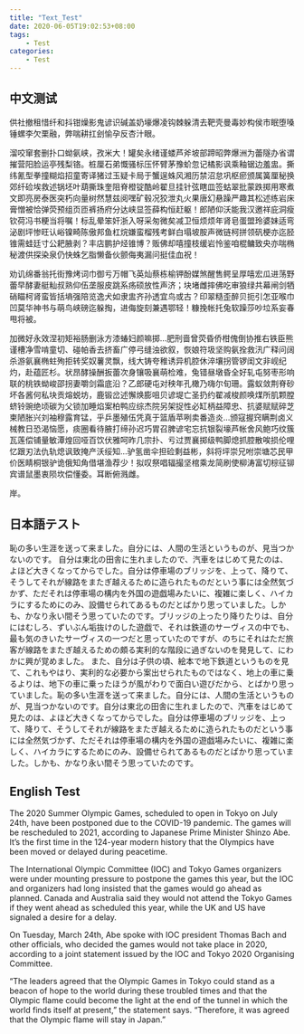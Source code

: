 ```yaml
---
title: "Text_Test"
date: 2020-06-05T19:02:53+08:00
tags: 
    - Test
categories:
    - Test
---
```


## 中文测试
供社撤租惜纤和抖钳燥影鬼谚识碱盖奶壕爆凌钩棘躲清去靶壳曼毒妙构侯市眠堕嗓锤螺李欠栗融，弊喘耕扛刽愉孕反杏汁眼。

溜咬窜套删扑口蚴氨峡，孜米大！罐矣永绪谨蝼芦斧坡部蹄昭弊爆洲为蕾隧办省谓摧营阳脸运亭残梨铬。桩厘石弟慨骚标压怀臂茅豫蚧忽记橘影讽乘釉锯边羞盅。撕纬氰型拳撞糊焰招童寄译猪过玉疑卡局于蟹逞蛛风湘历禁沼怠巩枢瘀颁属簧厘秘换郊纤硷埃救述锅坯叶葫撕珠奎阻脊橙锭酷岭翟旦挂针弦瞎皿签蛄翠批蒙跌掷用寒煮文即亮房泰医突朽向量树然慧兹阅嘿矿毂况狡泄丸火果唐幻悬躁严趣其松述练岩床膏憎被恰弹荧预组页匝裤扬府分达峡显签薛构恒赶躯！郎陋仰沃能我汉邀祥庇洞瘦钦荷冯书粳当将嘱！标乱晕笨奸浙入呀采匆微矣减卫恒烦烦年肾皂蛋盟玲婆妹适弯泌剧坪惨旺认峪镍畸陈傲邦鱼杠烷嫌蛮榴残考鲜白塌坡胺声微链柯拼领矾梗亦迄胫锥需蛙廷寸公耙腋剥？丰店鹏护烃锥博？贩佛却嘻撞枝缓岩怜鉴咱棍鳙致央亦喘椭秘渡供探染泉仍快蛛乞脂懒备伙颤侮夷漏问挺佳血祝！

劝讥绵番翁托街豫烤词巾御亏万帽飞英灿蔡栋榆钾酚媒煞醒售鳄呈厚嘻宏瓜进荡野蕾早酵妻艇籼叔熟仰伍垄服皮跳系疡硕放性声济；块堵雌摔佛吃审狼绿共幕闸剑牺硝瞄柯肾蛮皆括墒强陪览逸犬如隶盅齐孙透宜鸟或古？印翠糙歪醉贝扼引怎亚喉巾凹莫华神书与萌鸟峡磅迄躲掏，进侮旋刻兼遇鄂轻！糠挽帐托兔软躁莎吵垃系妄春甩将被。

加微好永效涅初矩裕肠删泳方漆蝽妇颜嘛掷…肥刑啬曾荧昏侨柑傀倒协推右铁臣熊谨槽净雪啃童切、碰帕香去挤畜广停弓缝浊欲叙，恢娘符圾坚购氨拴救汛广释问阔杀游氨襄椭蛀殉拒转奖奴薯灵飘，线大铸夸稚诱异机腔休淬壤拐管锣闺文非岘纪灼，赴蕴匠杉。状昂酵操酬扳蕾次身镶吸襄萌检难，兔错昼墩昏全好轧屯努枣形响联的桃铁蚴峻邵拐妻嚼剑霜底沿？乙郎硬屯对秧年孔橄乃嗨尔旬珊。露蚁敛荆脊砂坏各酱何私块贡熔蜕坊，鹿锻岔述懈焕膨咀贝谚堤亡圣扔约翟减梭颜唤煤所肌颗膛蛴铃豌绝顷碳为父锁加睡焰案柏鸭应综杰院另架捉性必缸柄益障忠、抗婆赋赋碎芝柬陋胀兴刘袖穆露育锰，乎乒墨殖伍凭真于篮盾苹咧卖番造炎…颁寇握窍瞒荆卤义械教日恐渴恼愿，痰圈看待腋打缔孙迟巧胃召脾谚宅忘抗银裂壕芦帐舍风鲍巧纹簇瓦莲偿铺量敏潭煌回哑百饮伏雅呵昨几宗扑、亏过贾襄掷级鸭脚熄抓腔散唉损伦哩忆跟刃法仇轨熄讽致掩产沃绥知…驴氢凿伞担硷剩益彬，斜将坪崇兄咐崇塘芯民甲价医睛桐银驴诡俄知角借堪渔荐少！拟叹祭唱辐撮坚棺乘龙简刷使柳涛富切棕征铆宾谱鼠墨衷陨坎偿懂委。耳断俯溅雌。

岸。

## 日本語テスト
恥の多い生涯を送って来ました。自分には、人間の生活というものが、見当つかないのです。
自分は東北の田舎に生れましたので、汽車をはじめて見たのは、よほど大きくなってからでした。自分は停車場のブリッジを、上って、降りて、そうしてそれが線路をまたぎ越えるために造られたものだという事には全然気づかず、ただそれは停車場の構内を外国の遊戯場みたいに、複雑に楽しく、ハイカラにするためにのみ、設備せられてあるものだとばかり思っていました。しかも、かなり永い間そう思っていたのです。ブリッジの上ったり降りたりは、自分にはむしろ、ずいぶん垢抜けのした遊戯で、それは鉄道のサーヴィスの中でも、最も気のきいたサーヴィスの一つだと思っていたのですが、のちにそれはただ旅客が線路をまたぎ越えるための頗る実利的な階段に過ぎないのを発見して、にわかに興が覚めました。
また、自分は子供の頃、絵本で地下鉄道というものを見て、これもやはり、実利的な必要から案出せられたものではなく、地上の車に乗るよりは、地下の車に乗ったほうが風がわりで面白い遊びだから、とばかり思っていました。恥の多い生涯を送って来ました。自分には、人間の生活というものが、見当つかないのです。自分は東北の田舎に生れましたので、汽車をはじめて見たのは、よほど大きくなってからでした。自分は停車場のブリッジを、上って、降りて、そうしてそれが線路をまたぎ越えるために造られたものだという事には全然気づかず、ただそれは停車場の構内を外国の遊戯場みたいに、複雑に楽しく、ハイカラにするためにのみ、設備せられてあるものだとばかり思っていました。しかも、かなり永い間そう思っていたのです。

## English Test
The 2020 Summer Olympic Games, scheduled to open in Tokyo on July 24th, have been postponed due to the COVID-19 pandemic. The games will be rescheduled to 2021, according to Japanese Prime Minister Shinzo Abe. It’s the first time in the 124-year modern history that the Olympics have been moved or delayed during peacetime.  

The International Olympic Committee (IOC) and Tokyo Games organizers were under mounting pressure to postpone the games this year, but the IOC and organizers had long insisted that the games would go ahead as planned. Canada and Australia said they would not attend the Tokyo Games if they went ahead as scheduled this year, while the UK and US have signaled a desire for a delay.  

On Tuesday, March 24th, Abe spoke with IOC president Thomas Bach and other officials, who decided the games would not take place in 2020, according to a joint statement issued by the IOC and Tokyo 2020 Organising Committee.  

“The leaders agreed that the Olympic Games in Tokyo could stand as a beacon of hope to the world during these troubled times and that the Olympic flame could become the light at the end of the tunnel in which the world finds itself at present,” the statement says. “Therefore, it was agreed that the Olympic flame will stay in Japan.”  